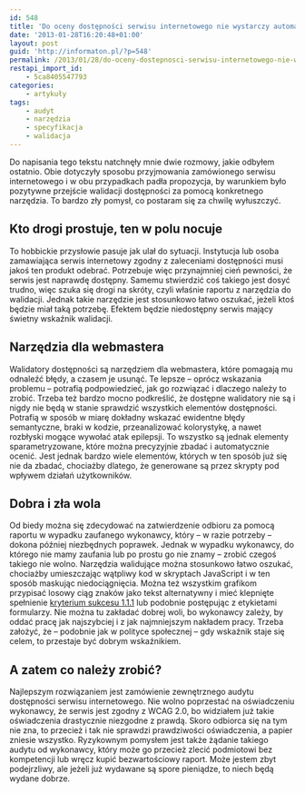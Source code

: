 ```yaml
---
id: 548
title: 'Do oceny dostępności serwisu internetowego nie wystarczy automat'
date: '2013-01-28T16:20:48+01:00'
layout: post
guid: 'http://informaton.pl/?p=548'
permalink: /2013/01/28/do-oceny-dostepnosci-serwisu-internetowego-nie-wystarczy-automat/
restapi_import_id:
    - 5ca8405547793
categories:
    - artykuły
tags:
    - audyt
    - narzędzia
    - specyfikacja
    - walidacja
---
```


Do napisania tego tekstu natchnęły mnie dwie rozmowy, jakie odbyłem ostatnio. Obie dotyczyły sposobu przyjmowania zamówionego serwisu internetowego i w obu przypadkach padła propozycja, by warunkiem było pozytywne przejście walidacji dostępności za pomocą konkretnego narzędzia. To bardzo zły pomysł, co postaram się za chwilę wyłuszczyć.

## Kto drogi prostuje, ten w polu nocuje

To hobbickie przysłowie pasuje jak ulał do sytuacji. Instytucja lub osoba zamawiająca serwis internetowy zgodny z zaleceniami dostępności musi jakoś ten produkt odebrać. Potrzebuje więc przynajmniej cień pewności, że serwis jest naprawdę dostępny. Samemu stwierdzić coś takiego jest dosyć trudno, więc szuka się drogi na skróty, czyli właśnie raportu z narzędzia do walidacji. Jednak takie narzędzie jest stosunkowo łatwo oszukać, jeżeli ktoś będzie miał taką potrzebę. Efektem będzie niedostępny serwis mający świetny wskaźnik walidacji.

## Narzędzia dla webmastera

Walidatory dostępności są narzędziem dla webmastera, które pomagają mu odnaleźć błędy, a czasem je usunąć. Te lepsze – oprócz wskazania problemu – potrafią podpowiedzieć, jak go rozwiązać i dlaczego należy to zrobić. Trzeba też bardzo mocno podkreślić, że dostępne walidatory nie są i nigdy nie będą w stanie sprawdzić wszystkich elementów dostępności. Potrafią w sposób w miarę dokładny wskazać ewidentne błędy semantyczne, braki w kodzie, przeanalizować kolorystykę, a nawet rozbłyski mogące wywołać atak epilepsji. To wszystko są jednak elementy sparametryzowane, które można precyzyjnie zbadać i automatycznie ocenić. Jest jednak bardzo wiele elementów, których w ten sposób już się nie da zbadać, chociażby dlatego, że generowane są przez skrypty pod wpływem działań użytkowników.

## Dobra i zła wola

Od biedy można się zdecydować na zatwierdzenie odbioru za pomocą raportu w wypadku zaufanego wykonawcy, który – w razie potrzeby – dokona później niezbędnych poprawek. Jednak w wypadku wykonawcy, do którego nie mamy zaufania lub po prostu go nie znamy – zrobić czegoś takiego nie wolno. Narzędzia walidujące można stosunkowo łatwo oszukać, chociażby umieszczając wątpliwy kod w skryptach JavaScript i w ten sposób maskując niedociągnięcia. Można też wszystkim grafikom przypisać losowy ciąg znaków jako tekst alternatywny i mieć klepnięte spełnienie [kryterium sukcesu 1.1.1](http://informaton.pl/?p=19) lub podobnie postępując z etykietami formularzy. Nie można tu zakładać dobrej woli, bo wykonawcy zależy, by oddać pracę jak najszybciej i z jak najmniejszym nakładem pracy. Trzeba założyć, że – podobnie jak w polityce społecznej – gdy wskaźnik staje się celem, to przestaje być dobrym wskaźnikiem.

## A zatem co należy zrobić?

Najlepszym rozwiązaniem jest zamówienie zewnętrznego audytu dostępności serwisu internetowego. Nie wolno poprzestać na oświadczeniu wykonawcy, że serwis jest zgodny z WCAG 2.0, bo widziałem już takie oświadczenia drastycznie niezgodne z prawdą. Skoro odbiorca się na tym nie zna, to przecież i tak nie sprawdzi prawdziwości oświadczenia, a papier zniesie wszystko. Ryzykownym pomysłem jest także żądanie takiego audytu od wykonawcy, który może go przecież zlecić podmiotowi bez kompetencji lub wręcz kupić bezwartościowy raport. Może jestem zbyt podejrzliwy, ale jeżeli już wydawane są spore pieniądze, to niech będą wydane dobrze.